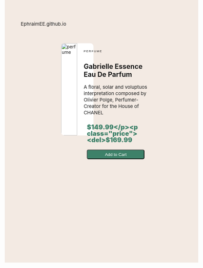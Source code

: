 EphraimEE.github.io
<html>
    <head>
        <meta name="viewport">
        <meta charset="utf-8" content="width=device-width, initial-scale=1.0">
        <title>Product Page</title>
        <style>
body {
    height: 720px;
    width: 1440px;
    background-color: #F3EAE3;
}
main {
    width: 20%;
    height: 40%;
    background-color: #FFFFFF;
    display: flex;
    margin-top: 10%;
    margin-left: 25%;
    margin-right: 25%;
    border-radius: 10px;
    gap: 20px;
}
button {
    width: 180px;
    border-radius: 5px;
    height: 30px;
    background-color: #3D8169;
    margin: 10px;
    color: #FFFFFF;
}
.image {
    width: 50%;
}
.perfume {
    
    width: 30%;
}
img {
    height: 100%;
    width: 100%;
    border-top-left-radius: 10px;
    border-bottom-left-radius: 10px;
}
h1 {
    font-size: 9px;
    font-family: sans-serif;
    letter-spacing: 2px;
    margin-top: 20px;
    font-weight: 200;
}
p {
    font-size: 15px;
    line-height: 20px;
}
.price {
    margin: 10px;
    display: inline-block;
}
.price:nth-of-type(1) {
    font-size: 20px;
    color: #3D8169;
    font-weight: 900;
    
}
.price:nth-of-type(2) {
    font-size: 10px;
}
        </style>
    </head>
    <body>
        <main class="main">
            <section class="image">
                <img src="https://encrypted-tbn0.gstatic.com/images?q=tbn:ANd9GcQcsvrNsMiJy0mpk63LMZUio-QqZg0cwvWe0hX8vR0pZu5pdsbw" alt="perfume">
            </section>
            <section class="perfume">
                <h1>PERFUME</h1>
                <h2>Gabrielle Essence Eau De Parfum</h2>
                <article>
                    <p class="intro">A floral, solar and voluptuos interpretation composed by Olivier Polge, Perfumer-Creator for the House of CHANEL</p>
                </article>
                <article>
                    <p class="price">$149.99</p><p class="price"><del>$169.99</del></p>
                </article>
                <button>Add to Cart</button>
            </section>
        </main>
    </body>
</html>
